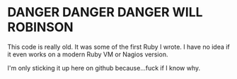 # DANGER DANGER DANGER WILL ROBINSON
This code is really old. It was some of the first Ruby I wrote. I have no idea if it even works on a modern Ruby VM or Nagios version.

I'm only sticking it up here on github because...fuck if I know why.
